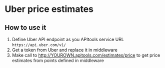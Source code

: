 # Uber price estimates

## How to use it

1. Define Uber API endpoint as you APItools service URL `https://api.uber.com/v1/`
2. Get a token from Uber and replace it in middleware
3. Make call to http://YOUROWN.apitools.com/estimates/price to get price estimates from points defined in middleware